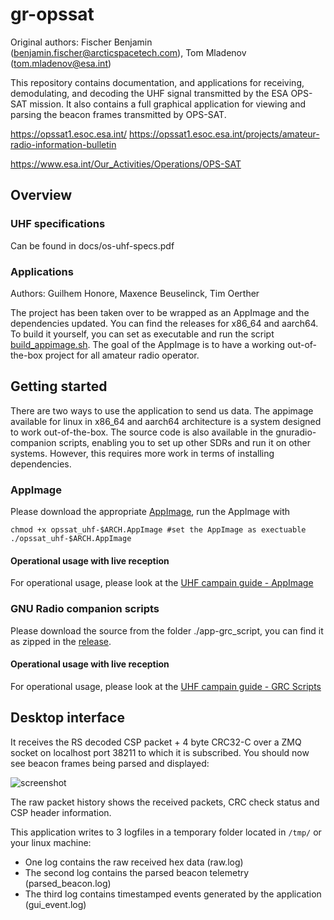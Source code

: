 # gr-opssat

Original authors: Fischer Benjamin (benjamin.fischer@arcticspacetech.com), Tom Mladenov (tom.mladenov@esa.int)

This repository contains documentation, and applications for receiving, demodulating, and decoding the UHF signal transmitted by the ESA OPS-SAT mission. It also contains a full graphical application for viewing and parsing the beacon frames transmitted by OPS-SAT.

https://opssat1.esoc.esa.int/
https://opssat1.esoc.esa.int/projects/amateur-radio-information-bulletin

https://www.esa.int/Our_Activities/Operations/OPS-SAT

## Overview

### UHF specifications
Can be found in docs/os-uhf-specs.pdf

### Applications

Authors: Guilhem Honore, Maxence Beuselinck, Tim Oerther

The project has been taken over to be wrapped as an AppImage and the dependencies updated. You can find the releases for x86_64 and aarch64.
To build it yourself, you can set as executable and run the script [build_appimage.sh](./app-builder_script/build_appimage.sh).
The goal of the AppImage is to have a working out-of-the-box project for all amateur radio operator.

## Getting started
There are two ways to use the application to send us data. The appimage available for linux in x86_64 and aarch64 architecture is a system designed to work out-of-the-box. The source code is also available in the gnuradio-companion scripts, enabling you to set up other SDRs and run it on other systems. However, this requires more work in terms of installing dependencies.
### AppImage
Please download the appropriate [AppImage](https://github.com/esa/gr-opssat/releases), run the AppImage with
```
chmod +x opssat_uhf-$ARCH.AppImage #set the AppImage as exectuable
./opssat_uhf-$ARCH.AppImage
```

#### Operational usage with live reception
For operational usage, please look at the [UHF campain guide - AppImage](docs/UHF_Campain_GUIDE-AppImage.md)

### GNU Radio companion scripts
Please download the source from the folder ./app-grc_script, you can find it as zipped in the [release](https://github.com/esa/gr-opssat/releases/download/v1.1/opssat_uhf-grc_script.zip).

#### Operational usage with live reception
For operational usage, please look at the [UHF campain guide - GRC Scripts](docs/UHF_Campain_GUIDE-Scripts.md)

## Desktop interface

It receives the RS decoded CSP packet + 4 byte CRC32-C over a ZMQ socket on localhost port 38211 to which it is subscribed.
You should now see beacon frames being parsed and displayed:

![screenshot](images/opssat_desktop.png)

The raw packet history shows the received packets, CRC check status and CSP header information.

This application writes to 3 logfiles in a temporary folder located in `/tmp/` or your linux machine:
* One log contains the raw received hex data (raw.log)
* The second log contains the parsed beacon telemetry (parsed_beacon.log)
* The third log contains timestamped events generated by the application (gui_event.log)




